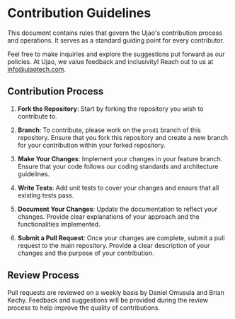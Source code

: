 # Contribution Guidelines

This document contains rules that govern the Ujao's contribution process and operations. It serves as a standard guiding point for every contributor.

Feel free to make inquiries and explore the suggestions put forward as our policies. At Ujao, we value feedback and inclusivity! Reach out to us at [info@ujaotech.com](mailto:info@ujaotech.com).

## Contribution Process

1. **Fork the Repository**: Start by forking the repository you wish to contribute to.

2. **Branch**: To contribute, please work on the `prod1` branch of this repository. Ensure that you fork this repository and create a new branch for your contribution within your forked repository.

3. **Make Your Changes**: Implement your changes in your feature branch. Ensure that your code follows our coding standards and architecture guidelines.

4. **Write Tests**: Add unit tests to cover your changes and ensure that all existing tests pass.

5. **Document Your Changes**: Update the documentation to reflect your changes. Provide clear explanations of your approach and the functionalities implemented.

6. **Submit a Pull Request**: Once your changes are complete, submit a pull request to the main repository. Provide a clear description of your changes and the purpose of your contribution.

## Review Process

Pull requests are reviewed on a weekly basis by Daniel Omusula and Brian Kechy. Feedback and suggestions will be provided during the review process to help improve the quality of contributions.
